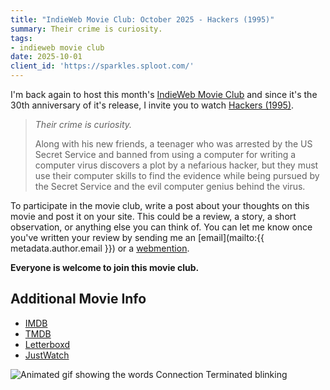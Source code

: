 ```yaml
---
title: "IndieWeb Movie Club: October 2025 - Hackers (1995)"
summary: Their crime is curiosity.
tags:
- indieweb movie club
date: 2025-10-01
client_id: 'https://sparkles.sploot.com/'
---
```


I'm back again to host this month's [IndieWeb Movie Club](https://indieweb.org/IndieWeb_Movie_Club) and since it's the
30th anniversary of it's release, I invite you to watch [Hackers (1995)](https://en.wikipedia.org/wiki/Hackers_(film)).

> *Their crime is curiosity.*
>
> Along with his new friends, a teenager who was arrested by the US Secret Service and banned from using a computer for
> writing a computer virus discovers a plot by a nefarious hacker, but they must use their computer skills to find the
> evidence while being pursued by the Secret Service and the evil computer genius behind the virus.

To participate in the movie club, write a post about your thoughts on this movie and post it on your site. This could be
a review, a story, a short observation, or anything else you can think of. You can let me know once you've written your
review by sending me an [email](mailto:{{ metadata.author.email }}) or a [webmention](https://indieweb.org/Webmention).

**Everyone is welcome to join this movie club.**

## Additional Movie Info

- [IMDB](https://www.imdb.com/title/tt0113243/)
- [TMDB](https://themoviedb.org/movie/10428)
- [Letterboxd](https://letterboxd.com/film/hackers/)
- [JustWatch](https://www.justwatch.com/us/movie/cybernet)

![Animated gif showing the words Connection Terminated blinking](/assets/images/connection-terminated.gif)

<!-- hack the planet -->
